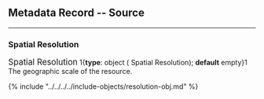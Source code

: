 ## Metadata Record -- Source
---

### Spatial Resolution

<span class="md-panel" style="font-size: larger">Spatial Resolution</span> 1{**type**: object (<span class="md-panel"> Spatial Resolution</span>); **default** empty}1  The geographic scale of the resource.


{% include "../../../../include-objects/resolution-obj.md" %}

